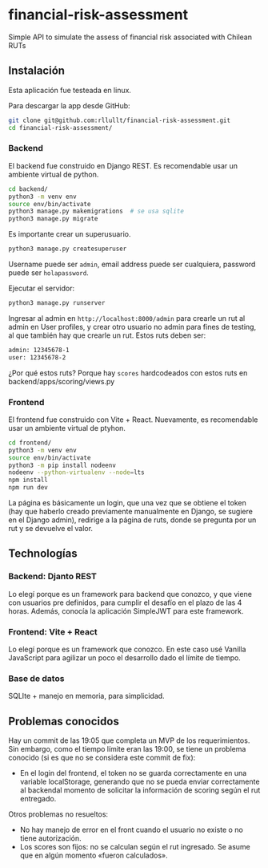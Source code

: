 # financial-risk-assessment

Simple API to simulate the assess of financial risk associated with Chilean RUTs


## Instalación

Esta aplicación fue testeada en linux.

Para descargar la app desde GitHub:

```bash
git clone git@github.com:rllullt/financial-risk-assessment.git
cd financial-risk-assessment/
```

### Backend

El backend fue construido en Django REST.
Es recomendable usar un ambiente virtual de python.

```bash
cd backend/
python3 -m venv env
source env/bin/activate
python3 manage.py makemigrations  # se usa sqlite
python3 manage.py migrate
```

Es importante crear un superusuario.
```bash
python3 manage.py createsuperuser
```
Username puede ser `admin`, email address puede ser cualquiera, password puede ser `holapassword`.

Ejecutar el servidor:
```bash
python3 manage.py runserver
```

Ingresar al admin en `http://localhost:8000/admin` para crearle un rut al admin en User profiles, y crear otro usuario no admin para fines de testing, al que también hay que crearle un rut.
Estos ruts deben ser:
```bash
admin: 12345678-1
user: 12345678-2
```
¿Por qué estos ruts? Porque hay `scores` hardcodeados con estos ruts en backend/apps/scoring/views.py


### Frontend

El frontend fue construido con Vite + React.
Nuevamente, es recomendable usar un ambiente virtual de ptyhon.

```bash
cd frontend/
python3 -m venv env
source env/bin/activate
python3 -m pip install nodeenv
nodeenv --python-virtualenv --node=lts
npm install
npm run dev
```

La página es básicamente un login, que una vez que se obtiene el token
(hay que haberlo creado previamente manualmente en Django, se sugiere en el Django admin),
redirige a la página de ruts, donde se pregunta por un rut y se devuelve el valor.


## Technologías

### Backend: Djanto REST

Lo elegí porque es un framework para backend que conozco, y que viene con usuarios pre definidos, para cumplir el desafío en el plazo de las 4 horas.
Además, conocía la aplicación SimpleJWT para este framework.

### Frontend: Vite + React

Lo elegí porque es un framework que conozco. En este caso usé Vanilla JavaScript para agilizar un poco el desarrollo dado el límite de tiempo.

### Base de datos

SQLIte + manejo en memoria, para simplicidad.


## Problemas conocidos

Hay un commit de las 19:05 que completa un MVP de los requerimientos.
Sin embargo, como el tiempo límite eran las 19:00, se tiene un problema conocido (si es que no se considera este commit de fix):
- En el login del frontend, el token no se guarda correctamente en una variable localStorage, generando que no se pueda enviar correctamente al backendal momento de solicitar la información de scoring según el rut entregado.

Otros problemas no resueltos:
- No hay manejo de error en el front cuando el usuario no existe o no tiene autorización.
- Los scores son fijos: no se calculan según el rut ingresado. Se asume que en algún momento «fueron calculados».
